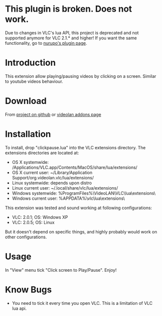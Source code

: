 This plugin is broken. Does not work.
=====================================
Due to changes in VLC's lua API, this project is deprecated and not supported anymore for VLC 2.1.* and higher! 
If you want the same functionality, go to [nurupo's plugin page](https://github.com/nurupo/vlc-pause-click-plugin).

Introduction
============

This extension allow playing/pausing videos by clicking on a screen.
Similar to youtube videos behaviour.

Download
========
From [project on github](http://3demax.github.io/vlc-clickpause/) or 
[videolan addons page](http://addons.videolan.org/content/show.php/Click+to+Play%2BPause?content=158285&PHPSESSID=6ac0dbec95c0dee45c8b4b1c494a0ff1)

Installation
============

To install, drop "clickpause.lua" into the VLC extensions directory. 
The extensions directories are located at:

 - OS X systemwide: /Applications/VLC.app/Contents/MacOS/share/lua/extensions/
 - OS X current user: ~/Library/Application Support/org.videolan.vlc/lua/extensions/
 - Linux systemwide: depends upon distro
 - Linux current user: ~/.local/share/vlc/lua/extensions/
 - Windows systemwide: %ProgramFiles%\VideoLAN\VLC\lua\extensions\
 - Windows current user: %APPDATA%\vlc\lua\extensions\

This extension was tested and sound working at following configurations:

 * VLC: 2.0.1; OS: Windows XP
 * VLC: 2.0.5; OS: Linux

But it doesn't depend on specific things, and highly probably would work
on other configurations.

Usage
=====

In "View" menu tick "Click screen to Play/Pause".
Enjoy!

Know Bugs
=========

 * You need to tick it every time you open VLC. This is a limitation of VLC lua api.


